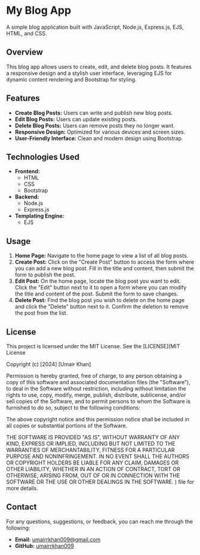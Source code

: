 # My Blog App

A simple blog application built with JavaScript, Node.js, Express.js, EJS, HTML, and CSS.

## Overview

This blog app allows users to create, edit, and delete blog posts. It features a responsive design and a stylish user interface, leveraging EJS for dynamic content rendering and Bootstrap for styling.

## Features

- **Create Blog Posts:** Users can write and publish new blog posts.
- **Edit Blog Posts:** Users can update existing posts.
- **Delete Blog Posts:** Users can remove posts they no longer want.
- **Responsive Design:** Optimized for various devices and screen sizes.
- **User-Friendly Interface:** Clean and modern design using Bootstrap.

## Technologies Used

- **Frontend:**
  - HTML
  - CSS
  - Bootstrap
- **Backend:**
  - Node.js
  - Express.js
- **Templating Engine:**
  - EJS


## Usage

1. **Home Page:** Navigate to the home page to view a list of all blog posts.
2. **Create Post:** Click on the "Create Post" button to access the form where you can add a new blog post. Fill in the title and content, then submit the form to publish the post.
3. **Edit Post:** On the home page, locate the blog post you want to edit. Click the "Edit" button next to it to open a form where you can modify the title and content of the post. Submit the form to save changes.
4. **Delete Post:** Find the blog post you wish to delete on the home page and click the "Delete" button next to it. Confirm the deletion to remove the post from the list.

## License

This project is licensed under the MIT License. See the [LICENSE](MIT License

Copyright (c) [2024] [Umair Khan]

Permission is hereby granted, free of charge, to any person obtaining a copy
of this software and associated documentation files (the "Software"), to deal
in the Software without restriction, including without limitation the rights
to use, copy, modify, merge, publish, distribute, sublicense, and/or sell
copies of the Software, and to permit persons to whom the Software is
furnished to do so, subject to the following conditions:

The above copyright notice and this permission notice shall be included in all
copies or substantial portions of the Software.

THE SOFTWARE IS PROVIDED "AS IS", WITHOUT WARRANTY OF ANY KIND, EXPRESS OR
IMPLIED, INCLUDING BUT NOT LIMITED TO THE WARRANTIES OF MERCHANTABILITY,
FITNESS FOR A PARTICULAR PURPOSE AND NONINFRINGEMENT. IN NO EVENT SHALL THE
AUTHORS OR COPYRIGHT HOLDERS BE LIABLE FOR ANY CLAIM, DAMAGES OR OTHER
LIABILITY, WHETHER IN AN ACTION OF CONTRACT, TORT OR OTHERWISE, ARISING FROM,
OUT OF OR IN CONNECTION WITH THE SOFTWARE OR THE USE OR OTHER DEALINGS IN THE
SOFTWARE.
) file for more details.

## Contact

For any questions, suggestions, or feedback, you can reach me through the following:

- **Email:** umairrkhan009@gmail.com
- **GitHub:** [umairrkhan009](https://github.com/umairrkhan009)
